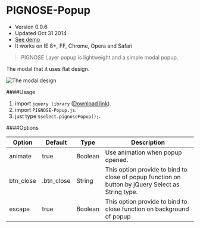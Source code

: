 PIGNOSE-Popup
==
* Version 0.0.6
* Updated Oct 31 2014
* [See demo](http://www.pigno.se/barn/PIGNOSE-Popup/)
* It works on IE 8+, FF, Chrome, Opera and Safari

> PIGNOSE Layer popup is lightweight and a simple modal popup.

The modal that it uses flat design.

![The modal design](http://www.pigno.se/barn/PIGNOSE-Popup/assets/img/sample.jpg)

####Usage
1. import ```jquery library``` ([Download link](http://www.jquery.com/download/)).
2. import ```PIGNOSE-Popup.js```.
3. just type ```$select.pignosePopup();```.

####Options

| Option    | Default     | Type         | Description                                                                |
|-----------|-------------|--------------|----------------------------------------------------------------------------|
| animate   | true        | Boolean      | Use animation when popup opened.                                           |
| btn_close | .btn_close  | String       | This option provide to bind to close of popup function on button by jQuery Select as String type. |
| escape    | true        | Boolean      | This option provide to bind to close function on background of popup
